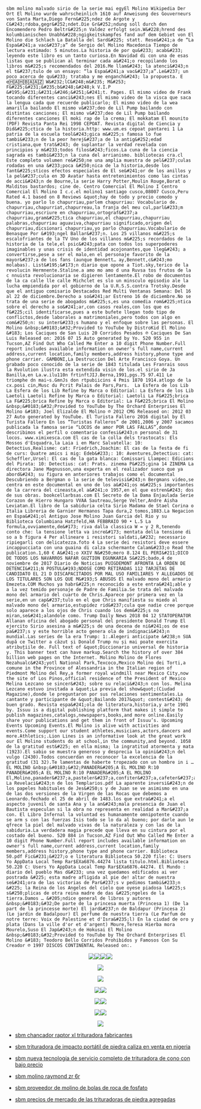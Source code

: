 
```
sbm molino malvado sirio de la serie mai egyEl Molino Wikipedia Der Ort El Molino wurde wahrscheinlich 1610 auf Anweisung des Gouverneurs von Santa Marta,Diego Fern&#225;ndez de Argote y C&#243;rdoba,gegr&#252;ndet.Die Gr&#252;ndung soll durch den Encomendero Pedro Beltr&#225;n Valdez erfolgt sein.W&#228;hrend des kolumbianischen Unabh&#228;ngigkeitskampfes fand auf dem Gebiet von El Molino die Schlach La Batalla del Sard&#225; statt. Rese&#241;a de “La Espa&#241;a vac&#237;a” de Sergio del Molino Macedonia Tiempo de lectura estimado: 5 minutos.La historia de por qu&#233; acab&#233; leyendo este libro es un tanto curiosa.En Navidad di con una de esas listas que se publican al terminar cada a&#241;o recopilando los libros m&#225;s recomendados del 2016.Me llam&#243; la atenci&#243;n el t&#237;tulo de un ensayo: “la Espa&#241;a vac&#237;a”.Le&#237; un poco acerca de qu&#233; trataba y me enganch&#243; la propuesta. E e🄷🄰🄷🄱🄰🄰🅉 W&#232;lC&#248;m&#235; M&#253; F&#225;&#231;&#235;b&#248;&#248;k V.I.P &#195;&#231;&#231;&#246;&#251;&#241;t. Pages. El mismo video de Frank tocando diferentes canci&#243;nes El mismo video de la visca que saca la lengua cada que recuerde publicarlo; El mismo video de la wea amarilla bailando El mismo v&#237;deo de Lil Pump bailando con distintas canciones; El mismo v&#237;deo de Lil Pump bailando diferentes canciones El moki rap de la crema; El mokkatam El mounito (PDF) Revista Panta Rei 1998 CEPOAT. Revista digital de Ciencia y Did&#225;ctica de la historia.http: www.um.es cepoat pantarei 1 La patria de la escuela teol&#243;gica m&#225;s famosa lo fue tambi&#233;n de la peor herej&#237;a de la antig&#252;edad cristiana,que trat&#243; de suplantar la verdad revelada con principios y m&#233;todos filos&#243;ficos.La cuna de la ciencia sagrada es tambi&#233;n la cuna del arrianismo. bibliotecas cra.cl Este completo volumen re&#250;ne una amplia muestra de pel&#237;culas rodadas en una &#233;poca &#250;nica de la historia,desde los fant&#225;sticos efectos especiales de El se&#241;or de los anillos y la pel&#237;cula en 3D Avatar hasta entretenimientos como las cintas de acci&#243;n de Bourne,la serie Harry Potter,Moulin Rouge,Borat o Malditos bastardos; cine de. Centro Comercial El Molino I Centro Comercial El Molino I c.c.el molino1 santiago cusco,08007 Cusco,Peru Rated 4.1 based on 8 Reviews &quot;hay de todo y precio comodo y buena. yo parlo lo chapurriau,parlem chapurriau: Vocabulario de. chapurriau,chapurriat,chapurreau,la franja del meu cul,parl&#233;m chapurriau,escriure en chapurriau,ortograf&#237;a chapurriau,gram&#225;tica chapurriau,el chapurriau,chapurriau palabras,chapurriau aguaviva,chapurriau significado,origen del chapurriau,dicsionari chapurriau,yo parlo chapurriau.Vocabulario de Benasque Por &#193;ngel Ballar&#237;n. Los 25 villanos m&#225;s escalofriantes de la TV Uno de los villanos m&#225;s recordados de la historia de la tele,el psic&#243;pata con todos los superpoderes imaginables y unas crisis de identidad acojonantes,que lleg&#243; a convertirse,pese a ser el malo,en el personaje favorito de la mayor&#237;a de los fans (aunque Bennett… ay,Bennett,c&#243;mo molabas). List&#195;&#173;n diario que opone a Tiot.sky,terico de la revolucin Hermnente.Staline.a amo mo amo d una Ruvsa tos frutos de la c nnuista revolucionaria se digieren lentamente.El robo de documentos de la ca calle lle calle Michclet es slo un minsculo episodio ale la lucha empiendida por el gobierno de la U.R.S.S.contra Trotsky.Desde que el antiguo comisario Destacados Red Multi Ventanas Semana: Del 16 al 22 de diciembre.Derecho a so&#241;ar Estreno 16 de diciembre.No se trata de una serie de abogados m&#225;s,es una comedia rom&#225;ntica sobre el derecho a so&#241;ar,con casos reales,con los que es f&#225;cil identificarse,pues a este bufete llegan todo tipo de conflictos,desde laborales a matrimoniales,pero todos con algo en com&#250;n: su inter&#233;s humano y el enfoque sobre las personas. El Molino &nbsp;&#0183;&#32;Provided to YouTube by DistroKid El Molino &#183; Los Caciques de San Luis 20 Corridos Pesados ℗ Caciques De San Luis Released on: 2016 07 15 Auto generated by Yo. 520 955 in Tucson,AZ Find Out Who Called Me Enter a 10 digit Phone Number.Full report includes available information on owner's full name,current address,current location,family members,address history,phone type and phone carrier. GAMBONI,La Destruccion Del Arte Francisco Goya. Un grabado poco conocido de la serie de 1843 titulada Les Franrais sous la Rvolution ilustra esta extendida visin de los.el sirio de Ja Banilla,en La.w.ilu110n frtinftJIJ.Berna,1991,pgs.75 97.411 Le triomphe dn mai~s.GmnJs don rtpubiicins 4 Pmis 1870 1914.atlogo de la cx.posi cin,Musc du Pcrit Palais de Pars,Pars.  La Esfera de los Lib La Esfera de los Lib Refine by Marca o Editorial: La Esfera de los Lib Laetoli Laetoli Refine by Marca o Editorial: Laetoli La F&#225;brica La F&#225;brica Refine by Marca o Editorial: La F&#225;brica El Molino &nbsp;&#0183;&#32;Provided to YouTube by The Orchard Enterprises El Molino &#183; Joel Elizalde El Molino ℗ 2012 CMG Released on: 2012 03 27 Auto generated by YouTube. El Turista Fallero 2016 digital by El Turista Fallero En los “Turistas Falleros” de 2001,2006 y 2007 sacamos publicada la famosa serie “LOCOS de amor POR LAS FALLAS”,donde describimos el perfil o comentario confesi&#243;n personal de 31 locos. www.ximixesca.com El cas de la colla dels trastocats: Els Mossos d'Esquadra,la Laia i en Marc Salvatella: 10: Detectius,Realisme: cat: Friedrich,Joachim: El cas de la festa de fi de curs: Quatre amics i mig: Edeb&#233;: 10: Aventures,Detectius: cat: Scheffler,Ursel: El cas de la gata blanca: Comissari Llampec: Edicions del Pirata: 10: Detectius: cat: Prats. zinema P&#225;gina 14 ZINEMA La directora Jane Magnusson,una experta en el realizador sueco que ya abord&#243; su figura en anteriores trabajos como el documental Descubriendo a Bergman o la serie de televisi&#243;n Bergmans video,se centra en este documental en uno de los a&#241;os m&#225;s importantes de la carrera del cineasta,el a&#241;o 1957,en el que estren&#243; dos de sus obras. bookcellarbsas.com El Secreto de la Dama Enjaulada Serie Corazon de Hierro Hungaro VVAA Sautreau,Serge Velter,Andre Aisha Leviatan.El libro de la sabiduria celta Sirio Madama de Stael Corina o Italia Libreria de Garnier Hermanos Tapa dura,2 tomos,1883.La Negacion en Espa&#241;ol Antiguo Jose Molino Juan Garcia del Rio y su Biblioteca Columbiana Hatzfeld,HA FEBBRAIO 90 • L.5 La formula,ovviamente,de&#173; riva dalla classica W = y 2 R,tenendo conto che: la tensione letta va incre&#173; mentata della tensione di so a b figura 4 Per allineare i resistori saldati,&#232; necessario ripiegarli con delicatezza.foto 4 La serie dei resistori deve essere incappucciata con una guaina di calza schermante Calam&#233;o Read the publication.1,60 € A&#241;o XXIV N&#250;mero 8.124 EL PERI&#211;DICO DE TODOS LOS NAVARROS NAFAR GUZTION EGUNKARIA S&#225;bado,4 de noviembre de 2017 Diario de Noticias PUIGDEMONT AFRONTA LA ORDEN DE DETENCI&#211;N POSTUL&#193;NDOSE COMO RETIRADAS 112 TARJETAS DE CANDIDATO EL 21 D DISCAPACITADOS POR MAL USO FAMILIARES Y ALLEGADOS DE LOS TITULARES SON LOS QUE M&#193;S ABUSOS El malvado mono del armario Emezeta.COM Muchos ya habr&#225;n reconocido a este entra&#241;able y a la vez temido personaje de Padre de Familia.Se trata del malvado mono del armario del cuarto de Chris.Aparece por primera vez en la serie,en un cap&#237;tulo en el que Chris manifiesta su miedo al malvado mono del armario,estupidez rid&#237;cula que nadie cree porque solo aparece a los ojos de Chris cuando los dem&#225;s no miran,se&#241;alandole como. Trump Daily News 2018 04 12 STATOPERATOR Allanan oficina del abogado personal del presidente Donald Trump El ejercito Sirio asesina a m&#225;s de una decena de ni&#241;os de ese pa&#237;s y este horrible acto genera ola de indignaci&#243;n mundial.Las series de la era Trump: 1:.Alegeri anticipate &#238;n SUA după ce Twitter a căzut și Donald Trump nu și mai poate exercita atribuțiile de. Full text of &quot;Diccionario universal de historia y. This banner text can have markup.Search the history of over 384 billion web pages on the Internet. Molino Molino de Flores Nezahualc&#243;yotl National Park,Texcoco,Mexico Molino dei Torti,a comune in the Province of Alessandria in the Italian region of Piedmont Molino del Rey,a former royal windmill near Mexico City,now the site of Los Pinos,official residence of the President of Mexico Melina Lezcano se sincer&#243; sobre su relaci&#243;n con los. Melina Lezcano estuvo invitada a &quot;La previa del show&quot;(Ciudad Magazine),donde le preguntaron por sus relaciones sentimentales.La cantante y participante de &quot;Bailando 2017&quot; contest&#243; de buen grado. Revista espa&#241;ola de literatura,historia,y arte 1901 by. Issuu is a digital publishing platform that makes it simple to publish magazines,catalogs,newspapers,books,and more online.Easily share your publications and get them in front of Issuu’s. Upcoming Events Upcoming Events.El Molino is alive with activities and events.Come support our student athletes,musicians,actors,dancers and more.Athletics;.Lion Lines is an informative look at the great work our El Molino students do at school,in the community,and beyond. 1058 de la gratitud est&#225; en ella misma; la ingratitud atormenta y mata (1923).El sabio se muestra generoso y desprecia la opini&#243;n del vulgo (2430).Todos concuerdan en reconocer la excelencia de la gratitud (31 32).Te lamentas de haberte tropezado con un hombre in i … EL MOLINO &nbsp;&#0183;&#32;PANADER&#205;A EL MOLINO R:10 PANADER&#205;A EL MOLINO R:10 PANADER&#205;A EL MOLINO El,Molino,panader&#237;a,pasteler&#237;a,confiter&#237;a,cafeter&#237;a,venta,alimentaci&#243;n,pan. La Revelaci&#243;n de los Templarios.pdf La aparente inversi&#243;n de los papeles habituales de Jes&#250;s y de Juan se ve asimismo en una de las dos versiones de la Virgen de las Rocas que debemos a Leonardo.fechado el 25 de abril de 1483.los que extra&#241;a el aspecto juvenil de santa Ana y la an&#243;mala presencia de Juan el Bautista especulan si la obra no representa en realidad a Mar&#237;a con. El Libro Infernal la voluntad es humanamente omnipotente cuando se arm s con las fuerzas Isis todo se lo da al bueno; por darle aun le qfrece la piel del malvado vivas de la naturaleza y con las de la sabiduria.La verdadera magia precede que lleva en su cintura por el costado del bueno. 520 884 in Tucson,AZ Find Out Who Called Me Enter a 10 digit Phone Number.Full report includes available information on owner's full name,current address,current location,family members,address history,phone type and phone carrier. Biblioteca 50.pdf Fic&#231;&#227;o e literatura Biblioteca 50.220 file: C: Users Yo AppData Local Temp Rar$EXa6876.44274 lista titulo.html.Biblioteca 50.220 C: Users Yo AppData Local Temp Rar$EXa6876.44274. El Mundo : diario del pueblo Mas d&#233; una vez quedamos edificados ai ver postrada &#225; esta madre afligida al pie de! altar de nuestra se&#241;ora de las victorias de Par&#237;s v pedimos tambi&#233;n &#225; la Reina de los Angeles del cielo que oyese piadosa l&#225;s s&#250;plicas de otra reina madre de das &#225;ngeles de la tierra.Damos … &#205;ndice general de libros y autores &nbsp;&#0183;&#32;De parte de la princesa muerta (Princesa 1) (De la part de la princesse morte) El jard&#237;n de Baldapur (Princesa 2) (Le jardin de Badalpour) El perfume de nuestra tierra (Le Parfum de notre terre: Voix de Palestine et d'Isra&#235;l) En la ciudad de oro y plata (Dans la ville d'or et d'argent) Moure,Teresa Hierba mora Mourelo,Suso El Jap&#243;n de Hokusai El Molino &nbsp;&#0183;&#32;Provided to YouTube by The Orchard Enterprises El Molino &#183; Teodoro Bello Corridos Prohibidos y Famosos Con Su Creador ℗ 1997 DISCOS CONTINENTAL Released on:. 
```

<div align="center">

<a href="https://es-mill.shibang-china.com/github&k=sbm+molino+malvado+sirio+de+la+serie+mai+egy"><img src="https://static.shibang-china.com/es/mill/index.jpg"></a><a href="https://es-mill.shibang-china.com/materials.htmlgithub&k=sbm+molino+malvado+sirio+de+la+serie+mai+egy"><img src="https://static.shibang-china.com/es/mill/materials.jpg"></a><a href="https://es-mill.shibang-china.com/about.htmlgithub&k=sbm+molino+malvado+sirio+de+la+serie+mai+egy"><img src="https://static.shibang-china.com/es/mill/about.jpg"></a><a href="https://es-mill.shibang-china.com/contact.htmlgithub&k=sbm+molino+malvado+sirio+de+la+serie+mai+egy"><img src="https://static.shibang-china.com/es/mill/contact.jpg"></a>

<a href="https://es-mill.shibang-china.com/github&k=sbm+molino+malvado+sirio+de+la+serie+mai+egy"><img src="https://static.shibang-china.com/es/mill/banner.jpg"></a>

<a href="https://swt.shibang-china.com/github&k=sbm+molino+malvado+sirio+de+la+serie+mai+egy"><img src="https://static.shibang-china.com/es/mill/chat.jpg"></a>

<a href="https://es-mill.shibang-china.com/products/vertical-roller-mill.htmlgithub&k=sbm+molino+malvado+sirio+de+la+serie+mai+egy"><img src="https://static.shibang-china.com/es/mill/vertical.jpg"></a><a href="https://es-mill.shibang-china.com/products/raymond-mill.htmlgithub&k=sbm+molino+malvado+sirio+de+la+serie+mai+egy"><img src="https://static.shibang-china.com/es/mill/raymond.jpg"></a>

<a href="https://es-mill.shibang-china.com/products/ultrafine-grinding-mill.htmlgithub&k=sbm+molino+malvado+sirio+de+la+serie+mai+egy"><img src="https://static.shibang-china.com/es/mill/ultrafine.jpg"></a><a href="https://es-mill.shibang-china.com/products/trapezium-grinding-mill.htmlgithub&k=sbm+molino+malvado+sirio+de+la+serie+mai+egy"><img src="https://static.shibang-china.com/es/mill/trapezium.jpg"></a>

<a href="https://es-mill.shibang-china.com/products/ball-mill.htmlgithub&k=sbm+molino+malvado+sirio+de+la+serie+mai+egy"><img src="https://static.shibang-china.com/es/mill/ball.jpg"></a><a href="https://es-mill.shibang-china.com/products/hammer-mill.htmlgithub&k=sbm+molino+malvado+sirio+de+la+serie+mai+egy"><img src="https://static.shibang-china.com/es/mill/hammer.jpg"></a>

<a href="https://swt.shibang-china.com/github&k=sbm+molino+malvado+sirio+de+la+serie+mai+egy"><img src="https://static.shibang-china.com/es/mill/case.jpg"></a>

</div>


* [sbm chancador raptor xl trituradora fabricantes](sbm%20chancador%20raptor%20xl%20trituradora%20fabricantes.md)

* [sbm trituradora de impacto portátil de piedra caliza en venta en nigeria](sbm%20trituradora%20de%20impacto%20port%C3%A1til%20de%20piedra%20caliza%20en%20venta%20en%20nigeria.md)

* [sbm nueva tecnología de servicio completo de trituradora de cono con bajo precio](sbm%20nueva%20tecnolog%C3%ADa%20de%20servicio%20completo%20de%20trituradora%20de%20cono%20con%20bajo%20precio.md)

* [sbm molino raymond zr 6r](sbm%20molino%20raymond%20zr%206r.md)

* [sbm proveedor de molino de bolas de roca de fosfato](sbm%20proveedor%20de%20molino%20de%20bolas%20de%20roca%20de%20fosfato.md)

* [sbm precios de mercado de las trituradoras de piedra agregadas](sbm%20precios%20de%20mercado%20de%20las%20trituradoras%20de%20piedra%20agregadas.md)
